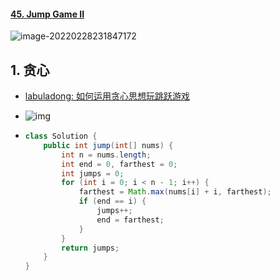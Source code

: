#### [45. Jump Game II](https://leetco-cn.com/problems/jump-game-ii/)

![image-20220228231847172](https://raw.githubusercontent.com/TWDH/Leetcode-From-Zero/pictures/img/image-20220228231847172.png)

## 1. 贪心

- [labuladong: 如何运用贪心思想玩跳跃游戏](https://labuladong.gitee.io/algo/3/27/106/)

- ![img](https://labuladong.gitee.io/algo/images/jumpGame/2.jpg)

- ```java
  class Solution {
      public int jump(int[] nums) {
          int n = nums.length;
          int end = 0, farthest = 0;
          int jumps = 0;
          for (int i = 0; i < n - 1; i++) {
              farthest = Math.max(nums[i] + i, farthest);
              if (end == i) {
                  jumps++;
                  end = farthest;
              }
          }
          return jumps;
      }
  }
  ```

